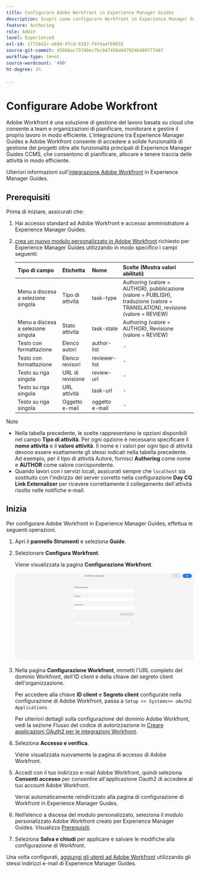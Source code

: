 ```yaml
---
title: Configurare Adobe Workfront in Experience Manager Guides
description: Scopri come configurare Workfront in Experience Manager Guides
feature: Authoring
role: Admin
level: Experienced
exl-id: 1f72642c-e694-47cd-9182-f4f4aaf69655
source-git-commit: d5068ac73748ec7bc047450a947924b40977748f
workflow-type: tm+mt
source-wordcount: '480'
ht-degree: 3%

---
```


# Configurare Adobe Workfront

Adobe Workfront è una soluzione di gestione del lavoro basata su cloud che consente a team e organizzazioni di pianificare, monitorare e gestire il proprio lavoro in modo efficiente. L’integrazione tra Experience Manager Guides e Adobe Workfront consente di accedere a solide funzionalità di gestione dei progetti oltre alle funzionalità principali di Experience Manager Guides CCMS, che consentono di pianificare, allocare e tenere traccia delle attività in modo efficiente.

Ulteriori informazioni sull&#39;[integrazione Adobe Workfront](../user-guide/workfront-integration.md) in Experience Manager Guides.

## Prerequisiti

Prima di iniziare, assicurati che:

1. Hai accesso standard ad Adobe Workfront e accesso amministratore a Experience Manager Guides.
2. [crea un nuovo modulo personalizzato in Adobe Workfront](https://experienceleague.adobe.com/en/docs/workfront/using/administration-and-setup/customize/custom-forms/design-a-form/design-a-form) richiesto per Experience Manager Guides utilizzando in modo specifico i campi seguenti:

   | Tipo di campo | Etichetta | Nome | Scelte (Mostra valori abilitati) |
   |------------|------|------|-------------------------------|
   | Menu a discesa a selezione singola | Tipo di attività | task-type | Authoring (valore = AUTHOR), pubblicazione (valore = PUBLISH), traduzione (valore = TRANSLATION), revisione (valore = REVIEW) |
   | Menu a discesa a selezione singola | Stato attività | task-state | Authoring (valore = AUTHOR), Revisione (valore = REVIEW) |
   | Testo con formattazione | Elenco autori | author-list | - |
   | Testo con formattazione | Elenco revisori | reviewer-list | - |
   | Testo su riga singola | URL di revisione | review-url | - |
   | Testo su riga singola | URL attività | task-url | - |
   | Testo su riga singola | Oggetto e-mail | oggetto e-mail | - |

>[!NOTE]
>
> * Nella tabella precedente, le scelte rappresentano le opzioni disponibili nel campo **Tipo di attività**. Per ogni opzione è necessario specificare il **nome attività** e il **valore attività**. Il nome e i valori per ogni tipo di attività devono essere esattamente gli stessi indicati nella tabella precedente. Ad esempio, per il tipo di attività Autore, fornisci **Authoring** come nome e **AUTHOR** come valore corrispondente.
> * Quando lavori con i servizi locali, assicurati sempre che `localhost` sia sostituito con l&#39;indirizzo del server corretto nella configurazione **Day CQ Link Externalizer** per ricevere correttamente il collegamento dell&#39;attività risolto nelle notifiche e-mail.

## Inizia

Per configurare Adobe Workfront in Experience Manager Guides, effettua le seguenti operazioni.

1. Apri il **pannello Strumenti** e seleziona **Guide**.
2. Selezionare **Configura Workfront**.

   Viene visualizzata la pagina **Configurazione Workfront**.

   ![](assets/configure-workfront-page.png)

3. Nella pagina **Configurazione Workfront**, immetti l&#39;URL completo del dominio Workfront, dell&#39;ID client e della chiave del segreto client dell&#39;organizzazione.

   Per accedere alla chiave **ID client** e **Segreto client** configurate nella configurazione di Adobe Workfront, passa a `Setup >> Systems>> oAuth2 Applications`.

   Per ulteriori dettagli sulla configurazione del dominio Adobe Workfront, vedi la sezione Flusso del codice di autorizzazione in [Creare applicazioni OAuth2 per le integrazioni Workfront](https://experienceleague.adobe.com/en/docs/workfront/using/administration-and-setup/configure-integrations/create-oauth-application#create-an-oauth2-application-using-user-credentials-authorization-code-flow).

4. Seleziona **Accesso e verifica**.

   Viene visualizzata nuovamente la pagina di accesso di Adobe Workfront.
5. Accedi con il tuo indirizzo e-mail Adobe Workfront, quindi seleziona **Consenti accesso** per consentire all&#39;applicazione Oauth2 di accedere al tuo account Adobe Workfront.

   Verrai automaticamente reindirizzato alla pagina di configurazione di Workfront in Experience Manager Guides.

6. Nell’elenco a discesa del modulo personalizzato, seleziona il modulo personalizzato Adobe Workfront creato per Experience Manager Guides. Visualizza [Prerequisiti](#prerequisites).
7. Seleziona **Salva e chiudi** per applicare e salvare le modifiche alla configurazione di Workfront.

Una volta configurati, [aggiungi gli utenti ad Adobe Workfront](https://experienceleague.adobe.com/en/docs/workfront/using/administration-and-setup/add-users/create-manage-users/add-users) utilizzando gli stessi indirizzi e-mail di Experience Manager Guides.
